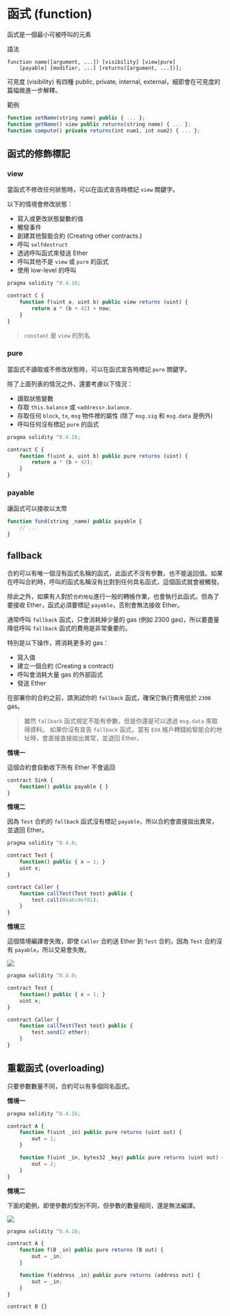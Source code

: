 # 函式 (function)

函式是一個最小可被呼叫的元素

語法
```
function name([argument, ...]) [visibility] [view|pure] 
    [payable] [modifier, ...] [returns([argument, ...])]; 
```

可見度 (visibility) 有四種 public, private, internal, external，細節會在可見度的篇幅做進一步解釋。

範例
```js
function setName(string name) public { ... };
function getName() view public returns(string name) { ... };
function compute() private returns(int num1, int num2) { ... };
```

<!-- 修飾標記 view、pure、fallback 及重載函式 -->

## 函式的修飾標記

### view

當函式不修改任何狀態時，可以在函式宣告時標記 `view` 關鍵字。

以下的情境會修改狀態：

* 寫入或更改狀態變數的值
* 觸發事件
* 創建其他智能合約 (Creating other contracts.)
* 呼叫 `selfdestruct`
* 透過呼叫函式來發送 Ether
* 呼叫其他不是 `view` 或 `pure` 的函式
* 使用 low-level 的呼叫
<!-- * Using inline assembly that contains certain opcodes. -->

```js
pragma solidity ^0.4.16;

contract C {
    function f(uint a, uint b) public view returns (uint) {
        return a * (b + 42) + now;
    }
}
```

> `constant` 是 `view` 的別名

### pure

當函式不讀取或不修改狀態時，可以在函式宣告時標記 `pure` 關鍵字。

除了上面列表的情況之外，還要考慮以下情況：

* 讀取狀態變數
* 存取 `this.balance` 或 `<address>.balance.`
* 存取任何 `block`, `tx`, `msg` 物件裡的屬性 (除了 `msg.sig` 和 `msg.data` 是例外)
* 呼叫任何沒有標記 `pure` 的函式
<!-- * Using inline assembly that contains certain opcodes. -->

```js
pragma solidity ^0.4.16;

contract C {
    function f(uint a, uint b) public pure returns (uint) {
        return a * (b + 42);
    }
}
```

### payable

讓函式可以接收以太幣

```js
function fund(string _name) public payable {
    // ...
}
```

## fallback

合約可以有唯一個沒有函式名稱的函式，此函式不沒有參數，也不能返回值。如果在呼叫合約時，呼叫的函式名稱沒有比對到任何具名函式，這個函式就會被觸發。

除此之外，如果有人對於`合約地址`進行一般的轉帳作業，也會執行此函式。但為了要接收 Ether，函式必須要標記 `payable`，否則會無法接收 Ether。

<!-- Note that the gas required by a transaction (as opposed to an internal call) that invokes the fallback function is much higher, because each transaction charges an additional amount of 21000 gas or more for things like signature checking. -->

通常呼叫 `fallback` 函式，只會消耗掉少量的 gas (例如 2300 gas)，所以要盡量降低呼叫 `fallback` 函式的費用是非常重要的。

特別是以下操作，將消耗更多的 gas：

* 寫入值
* 建立一個合約 (Creating a contract)
* 呼叫會消耗大量 gas 的外部函式
* 發送 Ether

在部署你的合約之前，請測試你的 `fallback` 函式，確保它執行費用低於 `2300` gas。

> 雖然 `fallback` 函式規定不能有參數，但是你還是可以透過 `msg.data` 來取得資料。
> 如果你沒有宣告 `fallback` 函式，當有 `EOA` 帳戶轉錢給智能合約地址時，會直接直接拋出異常，並退回 Ether。

**情境一**

這個合約會自動收下所有 Ether 不會返回

```js
contract Sink {
    function() public payable { }
}
```

**情境二**

因為 `Test` 合約的 `fallback` 函式沒有標記 `payable`，所以合約會直接拋出異常，並退回 Ether。

```js
pragma solidity ^0.4.0;

contract Test {
    function() public { x = 1; }
    uint x;
}

contract Caller {
    function callTest(Test test) public {
        test.call(0xabcdef01);
    }
}
```

**情境三**

這個情境編譯會失敗，即使 `Caller` 合約送 Ether 到 `Test` 合約，因為 `Test` 合約沒有 `payable`，所以交易會失敗。

![](https://raw.githubusercontent.com/alincode/30-days-smart-contract/master/https://raw.githubusercontent.com/alincode/30-days-smart-contract/master/https://raw.githubusercontent.com/alincode/30-days-smart-contract/master/assets/15_payable_error.png)

```js
pragma solidity ^0.4.0;

contract Test {
    function() public { x = 1; }
    uint x;
}

contract Caller {
    function callTest(Test test) public {
        test.send(2 ether);
    }
}
```

## 重載函式 (overloading)

只要參數數量不同，合約可以有多個同名函式。

**情境一**

```js
pragma solidity ^0.4.16;

contract A {
    function f(uint _in) public pure returns (uint out) {
        out = 1;
    }

    function f(uint _in, bytes32 _key) public pure returns (uint out) {
        out = 2;
    }
}
```

**情境二**

下面的範例，即使參數的型別不同，但參數的數量相同，還是無法編譯。

![](https://raw.githubusercontent.com/alincode/30-days-smart-contract/master/https://raw.githubusercontent.com/alincode/30-days-smart-contract/master/https://raw.githubusercontent.com/alincode/30-days-smart-contract/master/assets/15_type_error.png)

```js
pragma solidity ^0.4.16;

contract A {
    function f(B _in) public pure returns (B out) {
        out = _in;
    }

    function f(address _in) public pure returns (address out) {
        out = _in;
    }
}

contract B {}
```
